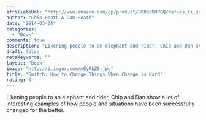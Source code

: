 ```yaml
---
affiliateUrl: "http://www.amazon.com/gp/product/B0030DHPGQ/ref=as_li_ss_tl?ie=UTF8&camp=1789&creative=390957&creativeASIN=B0030DHPGQ&linkCode=as2&tag=jaktre-20"
author: "Chip Heath & Dan Heath"
date: "2014-03-04"
categories:
  - "Book"
comments: true
description: "Likening people to an elephant and rider, Chip and Dan show a lot of interesting examples of how people and situations have been successfully changed "
draft: false
metaKeywords: ""
layout: "book"
image: "http://i.imgur.com/mEyRbZ8.jpg"
title: "Switch: How to Change Things When Change is Hard"
rating: 5
---
```


Likening people to an elephant and rider, Chip and Dan show a lot of interesting examples of how people and situations have been successfully changed for the better.
